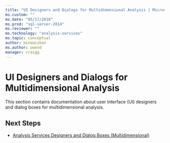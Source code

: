 ```yaml
---
title: "UI Designers and Dialogs for Multidimensional Analysis | Microsoft Docs"
ms.custom: ""
ms.date: "05/17/2018"
ms.prod: "sql-server-2014"
ms.reviewer: ""
ms.technology: "analysis-services"
ms.topic: conceptual
author: minewiskan
ms.author: owend
manager: craigg
---
```

# UI Designers and Dialogs for Multidimensional Analysis

This section contains documentation about user interface (UI) designers and dialog boxes for multidimensional analysis.

## Next Steps

- [Analysis Services Designers and Dialog Boxes (Multidimensional)](../analysis-services-designers-and-dialog-boxes-multidimensional-data.md)


